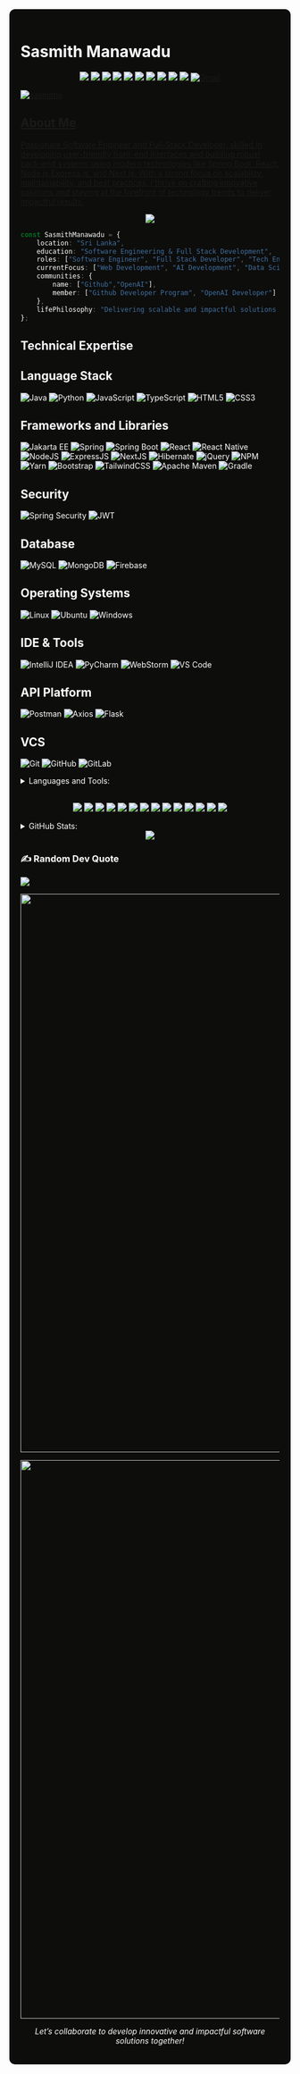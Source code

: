 <div style="background-color: #0D0D0C; color: white; padding: 20px; border-radius: 10px;">

# Sasmith Manawadu

<p align="center">
  <a href="https://discord.com/invite/sasmithx" target="blank"><img src="https://img.shields.io/badge/Discord-black?style=for-the-badge&logo=discord&logoColor=5865F2"></a>  
  <a href="https://linkedin.com/in/sasmith manawadu" target="blank"><img src="https://img.shields.io/badge/LinkedIn-black?style=for-the-badge&logo=linkedin&logoColor=0077B5"></a>
  <a href="https://stackoverflow.com/users/22008286" target="blank"><img src="https://img.shields.io/badge/Stack_Overflow-black?style=for-the-badge&logo=stack-overflow&logoColor=FE7A16"></a>
  <a href="https://www.hackerrank.com/profile/sasmithx" target="blank"><img src="https://img.shields.io/badge/-Hackerrank-black?style=for-the-badge&logo=HackerRank&logoColor=2EC866"></a>
  <a href="https://leetcode.com/u/sasmithx/" target="blank"><img src="https://img.shields.io/badge/-LeetCode-black?style=for-the-badge&logo=LeetCode&logoColor=FFA116"></a>
  <a href="https://hashnode.com/@Sasmithx" target="blank"><img src="https://img.shields.io/badge/Hashnode-black?style=for-the-badge&logo=hashnode&logoColor=2962FF"></a>
  <a href="https://medium.com/@888sasmithmanawadu" target="blank"><img src="https://img.shields.io/badge/Medium-black?style=for-the-badge&logo=medium&logoColor=white"></a>
  <a href="" target="blank"><img src="https://img.shields.io/badge/Slack-black?style=for-the-badge&logo=slack&logoColor=4A154B"></a>  
  <a href="https://x.com/Sasmithx8?t=zzSsf5la1d5qf66fxRe17A&s=09" target="blank"><img src="https://img.shields.io/badge/Follow @sasmithx8-000000?style=for-the-badge&logo=x&logoColor=white"></a>
  <img src="https://img.shields.io/badge/Steam-000000?style=for-the-badge&logo=steam&logoColor=white" />  
  <a href="mailto:888sasmithmanawadu@gmail.com" target="_blank">
  <img src="https://img.shields.io/badge/Gmail-black?style=for-the-badge&logo=gmail&logoColor=D14836" alt="Gmail">
  
</p>

<p align="left"> <img src="https://komarev.com/ghpvc/?username=sasmithx&label=Profile%20views&color=000000&style=for-the-badge" alt="sasmithx" /> </p>

## About Me

Passionate Software Engineer and Full-Stack Developer, skilled in developing user-friendly front-end interfaces and building robust back-end systems using modern technologies like Spring Boot, React, Node.js,Express.js, and Next.js. With a strong focus on scalability, maintainability, and best practices, I thrive on crafting innovative solutions and staying at the forefront of technology trends to deliver impactful results.

<p align="center">
  <a href="https://skillicons.dev">
    <img src="https://skillicons.dev/icons?i=java,idea,python,pycharm,js,ts,tailwind,react,vite,webstorm,vscode,hibernate,mysql,mongodb,linux" />
  </a>
</p>

```typescript
const SasmithManawadu = {
    location: "Sri Lanka",
    education: "Software Engineering & Full Stack Development",
    roles: ["Software Engineer", "Full Stack Developer", "Tech Enthusiast"],
    currentFocus: ["Web Development", "AI Development", "Data Science"],
    communities: {
        name: ["Github","OpenAI"],
        member: ["Github Developer Program", "OpenAI Developer"]
    },
    lifePhilosophy: "Delivering scalable and impactful solutions to drive innovation"
};
```

<!-- <p align="left"> <img src="https://komarev.com/ghpvc/?username=sasmithx&label=Profile%20views&color=000000&style=for-the-badge" alt="sasmithx" /> </p> -->

<!-- [![BuyMeACoffee](https://img.shields.io/badge/Buy%20Me%20a%20Coffee-ffdd00?style=for-the-badge&logo=buy-me-a-coffee&logoColor=black)](https://buymeacoffee.com/sasmithx) -->

## Technical Expertise

## Language Stack
  ![Java](https://img.shields.io/badge/java-orange.svg?style=for-the-badge&logo=java&logoColor=white)
  ![Python](https://img.shields.io/badge/Python-3776AB?style=for-the-badge&logo=python&logoColor=white)
  ![JavaScript](https://img.shields.io/badge/JavaScript-F7DF1E?style=for-the-badge&logo=javascript&logoColor=black)
  ![TypeScript](https://img.shields.io/badge/typescript-%23007ACC.svg?style=for-the-badge&logo=typescript&logoColor=white)
  ![HTML5](https://img.shields.io/badge/html5-%23E34F26.svg?style=for-the-badge&logo=html5&logoColor=white)
  ![CSS3](https://img.shields.io/badge/css3-%231572B6.svg?style=for-the-badge&logo=css3&logoColor=white)
  
  
 ## Frameworks and Libraries
 ![Jakarta EE](https://img.shields.io/badge/Jakarta_EE-important?style=for-the-badge&logo=jakarta-ee&logoColor=white)
 ![Spring](https://img.shields.io/badge/Spring-6DB33F?style=for-the-badge&logo=spring&logoColor=white)
 ![Spring Boot](https://img.shields.io/badge/Spring_Boot-6DB33F?style=for-the-badge&logo=spring-boot&logoColor=white)
 ![React](https://img.shields.io/badge/React-20232A?style=for-the-badge&logo=react&logoColor=61DAFB)
 ![React Native](https://img.shields.io/badge/react_native-%2320232a.svg?style=for-the-badge&logo=react&logoColor=%2361DAFB)
 ![NodeJS](https://img.shields.io/badge/node.js-6DA55F?style=for-the-badge&logo=node.js&logoColor=white)
 ![ExpressJS](https://img.shields.io/badge/Express%20js-000000?style=for-the-badge&logo=express&logoColor=white)
 ![NextJS]( https://img.shields.io/badge/next%20js-000000?style=for-the-badge&logo=nextdotjs&logoColor=white)
 ![Hibernate](https://img.shields.io/badge/Hibernate-black?style=for-the-badge&logo=Hibernate&logoColor=bdaf7a)
 ![jQuery](https://img.shields.io/badge/jquery-%230769AD.svg?style=for-the-badge&logo=jquery&logoColor=white)
 ![NPM](https://img.shields.io/badge/NPM-%23000000.svg?style=for-the-badge&logo=npm&logoColor=white)
 ![Yarn](https://img.shields.io/badge/yarn-%232C8EBB.svg?style=for-the-badge&logo=yarn&logoColor=white)
 ![Bootstrap](https://img.shields.io/badge/bootstrap-%23563D7C.svg?style=for-the-badge&logo=bootstrap&logoColor=white)
 ![TailwindCSS](https://img.shields.io/badge/tailwindcss-%2338B2AC.svg?style=for-the-badge&logo=tailwind-css&logoColor=white)
 ![Apache Maven](https://img.shields.io/badge/Apache%20Maven-black?style=for-the-badge&logo=Apache%20Maven&logoColor=white)
 ![Gradle](https://img.shields.io/badge/gradle-02303A?style=for-the-badge&logo=gradle&logoColor=white)
    
 ## Security
 ![Spring Security](https://img.shields.io/badge/Spring_Security-6DB33F?style=for-the-badge&logo=Spring-Security&logoColor=white)
 ![JWT](https://img.shields.io/badge/JWT-000000?style=for-the-badge&logo=JSON%20web%20tokens&logoColor=white)
  
## Database  
  ![MySQL](https://img.shields.io/badge/MySQL-005C84?style=for-the-badge&logo=mysql&logoColor=white)
  ![MongoDB](https://img.shields.io/badge/MongoDB-%234ea94b.svg?style=for-the-badge&logo=mongodb&logoColor=white)
  ![Firebase](https://img.shields.io/badge/firebase-ffca28?style=for-the-badge&logo=firebase&logoColor=black)
  
## Operating Systems
  ![Linux](https://img.shields.io/badge/Linux-FCC624?style=for-the-badge&logo=linux&logoColor=black)
  ![Ubuntu](https://img.shields.io/badge/Ubuntu-E95420?style=for-the-badge&logo=ubuntu&logoColor=white)
  ![Windows](https://img.shields.io/badge/Windows-3776AB?style=for-the-badge&logo=windows&logoColor=white)
  
## IDE & Tools  
  ![IntelliJ IDEA](https://img.shields.io/badge/IntelliJ_IDEA-000000?style=for-the-badge&logo=intellij-idea&logoColor=white)
  ![PyCharm](https://img.shields.io/badge/PyCharm-000000?style=for-the-badge&logo=pycharm&logoColor=white)
  ![WebStorm](https://img.shields.io/badge/WebStorm-000000?style=for-the-badge&logo=webstorm&logoColor=white)
  ![VS Code](https://img.shields.io/badge/VS_Code-3776AB?style=for-the-badge&logo=visual-studio-code&logoColor=white)
      
 ## API Platform
   ![Postman](https://img.shields.io/badge/Postman-FF6C37?style=for-the-badge&logo=postman&logoColor=white)
   ![Axios](https://img.shields.io/badge/axios-black?&style=for-the-badge&logo=axios&logoColor=671ddf)
   ![Flask](https://img.shields.io/badge/Flask-000000?style=for-the-badge&logo=flask&logoColor=white) 

## VCS
   ![Git](https://img.shields.io/badge/git-%23F05033.svg?style=for-the-badge&logo=git&logoColor=white)
   ![GitHub](https://img.shields.io/badge/github-%23121011.svg?style=for-the-badge&logo=github&logoColor=white)
   ![GitLab](https://img.shields.io/badge/gitlab-%23181717.svg?style=for-the-badge&logo=gitlab&logoColor=white)

<details>
  <summary>Languages and Tools:</summary>
 <div align="left">
  <table>
    <tr>
      <td><strong>Programming Languages</strong></td>
      <td><img src="https://skillicons.dev/icons?i=java,python" /></td>
    </tr>
    <tr>
      <td><strong>Front End</strong></td>
      <td><img src="https://skillicons.dev/icons?i=html,css,js,ts,react,bootstrap,tailwind,vite,vue,nextjs,laravel" /></td>
    </tr>
    <tr>
      <td><strong>Back End</strong></td>
      <td><img src="https://skillicons.dev/icons?i=java,python,spring,hibernate,nodejs,laravel,express,maven,gradle,flask" /></td>
    </tr>
    <tr>
      <td><strong>Mobile Application Development</strong></td>
      <td><img src="https://skillicons.dev/icons?i=react,flutter,dart" /></td>
    </tr>
    <tr>
      <td><strong>Databases</strong></td>
      <td><img src="https://skillicons.dev/icons?i=mysql,mongodb,firebase" /></td>
    </tr>
    <tr>
      <td><strong>Frameworks & Libraries</strong></td>
      <td><img src="https://skillicons.dev/icons?i=spring,hibernate,nodejs,express,nextjs,bootstrap,react,vite,vue,tailwind" /></td>
    </tr>
    <tr>
      <td><strong>IDE & Tools</strong></td>
      <td><img src="https://skillicons.dev/icons?i=idea,pycharm,webstorm,vscode,visualstudio,androidstudio,bash,powershell,arduino,qt,figma,postman,maven,anaconda,pytorch" /></td>
    </tr>

  </table>
</div>
</details>

<br>
<div align="center">
<p>
    <img src="https://img.shields.io/badge/Hyper-000000?style=for-the-badge&logo=hyper&logoColor=red" />
    <img src="https://img.shields.io/badge/Git-black?style=for-the-badge&logo=git&logoColor=F05032" />
    <img src="https://img.shields.io/badge/GitHub-black?style=for-the-badge&logo=github&logoColor=white" />
    <img src="https://img.shields.io/badge/Ubuntu-black?style=for-the-badge&logo=ubuntu&logoColor=orange" />
    <img src="https://img.shields.io/badge/Spring_Boot-000000?style=for-the-badge&logo=spring-boot&logoColor=green" />
    <img src="https://img.shields.io/badge/Flask-000000?style=for-the-badge&logo=flask&logoColor=white" />
    <img src="https://img.shields.io/badge/Linux-black?style=for-the-badge&logo=linux&logoColor=FCC624" />
    <img src="https://img.shields.io/badge/next%20js-000000?style=for-the-badge&logo=nextdotjs&logoColor=white" />
    <img src="https://img.shields.io/badge/Nginx-000000?style=for-the-badge&logo=nginx&logoColor=009639" />
    <img src="https://img.shields.io/badge/Electron-000000?style=for-the-badge&logo=electron&logoColor=9feaf9" />
    <img src="https://img.shields.io/badge/Ansible-000000?style=for-the-badge&logo=ansible&logoColor=white" />
    <img src="https://img.shields.io/badge/Laravel-000000?style=for-the-badge&logo=laravel&logoColor=FF2D20" />
    <img src="https://img.shields.io/badge/Redux-000000?style=for-the-badge&logo=redux&logoColor=purple" />
    <img src="https://img.shields.io/badge/Express%20js-000000?style=for-the-badge&logo=express&logoColor=white" />
    	
    	
</p>
</div>


<details>
  <summary>GitHub Stats:</summary>

<p><img align="left" src="https://github-readme-stats.vercel.app/api/top-langs/?username=sasmithx&theme=highcontrast&hide_border=false&include_all_commits=true&count_private=true&layout=compact" alt="sasmithx" /></p>

<p>&nbsp;<img align="center" src="https://github-readme-stats.vercel.app/api?username=sasmithx&theme=highcontrast&hide_border=false&include_all_commits=true&count_private=true" /></p>
</details>

<div align="center">
  <img src="https://github-readme-streak-stats.herokuapp.com/?user=sasmithx&theme=highcontrast&hide_border=true" />
 </div>

 ### ✍️ Random Dev Quote
![](https://quotes-github-readme.vercel.app/api?type=horizontal&theme=dark)

 <p align="center">
  <img  width="1000" src="https://capsule-render.vercel.app/api?type=waving&color=gradient&height=80&section=footer"/>
</p>
   
<p align="center">
  <img  width="1000" src="https://user-images.githubusercontent.com/73097560/115834477-dbab4500-a447-11eb-908a-139a6edaec5c.gif"/>
</p>

<p align="center">
  <i>Let’s collaborate to develop innovative and impactful software solutions together!</i>
</p>

</div>
